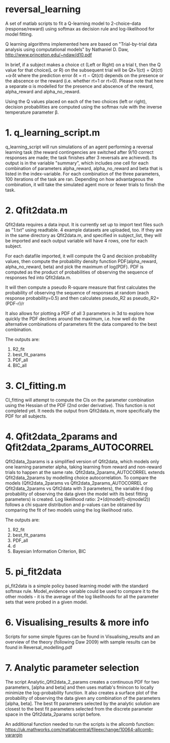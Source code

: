 # reversal_learning
A set of matlab scripts to fit a Q-learning model to 2-choice-data (response/reward) using softmax as decision rule and log-likelihood for model fitting.

Q learning algorithms implemented here are based on "Trial-by-trial data analysis using computational models" by Nathaniel D. Daw, http://www.princeton.edu/~ndaw/d10.pdf

In brief, if a subject makes a choice ct (Left or Right) on a trial t, then the Q value for that choice(L or R) on the subsequent trial will be 
Qt+1(ct) = Qt(ct) +α·δt 
where the prediction error 
δt = rt − Qt(ct)
depends on the presence or the abscence or the reward (i.e. whether rt=1 or rt=0). Please note that here a separate α is modelled for the presence and abscence of the reward, alpha_reward and alpha_no_reward. 

Using the Q values placed on each of the two choices (left or right), decision probabilities are computed using the softmax rule with the inverse temperature parameter β.

# 1. q_learning_script.m
q_learning_script will run simulations of an agent performing a reversal learning task (the reward contingencies are switched after 9/10  correct responses are made; the task finishes after 3 reversals are achieved). Its output is in the variable "summary", which includes one cell for each combination of parameters alpha_reward, alpha_no_reward and beta that is listed in the index-variable. For each combination of the three parameters, 100 iterations of the task are ran. Depending on how advantageous the combination, it will take the simulated agent more or fewer trials to finish the task.

# 2. Qfit2data.m
Qfit2data requires a data input. It is currently set up to import text files such as "1.txt" using readtable. 4 example datasets are uploaded, too. If they are in the same directory as Qfit2data.m, and specified in subject_list, they will be imported and each output variable will have 4 rows, one for each subject.

For each datafile imported, it will compute the Q and decision probability values, then compute the probability density function 
PDF(alpha_reward, alpha_no_reward, beta) and pick the maximum of log(PDF). PDF is computed as the product of probabilities of observing the sequence of responses fed into Qfit2data.m. 

It will then compute a pseudo R-square measure that first calculates the probability of observing the sequence of responses at random (each response probability=0.5) and then calculates pseudo_R2 as
pseudo_R2=(PDF-r)/r

It also allows for plotting a PDF of all 3 parameters in 3d to explore how quickly the PDF declines around the maximum, i.e. how well do the alternative combinations of parameters fit the data compared to the best combination. 

The outputs are:
1) R2_fit
2) best_fit_params
3) PDF_all 
4) BIC_all
# 3. CI_fitting.m
CI_fitting will attempt to compute the CIs on the parameter combination using the Hessian of the PDF (2nd order derivative). This function is not completed yet. It needs the output from Qfit2data.m, more specifically the PDF for all subjects.

# 4. Qfit2data_2params and Qfit2data_2params_AUTOCORREL
Qfit2data_2params is a simplified version of Qfit2data, which models only one learning parameter alpha, taking learning from reward and non-reward trials to happen at the same rate. Qfit2data_2params_AUTOCORREL extends Qfit2data_2params by modelling choice autocorrelation.
To compare the models (Qfit2data_2params vs Qfit2data_2params_AUTOCORREL or Qfit2data_2params vs Qfit2data with 3 parameters), the variable d (log probability of observing the data given the model with its best fitting parameters) is created. 
Log likelihood ratio: 
2*(d(model1)-d(model2)) 
follows a chi square distribution and p-values can be obtained by comparing the fit of two models using the log likelihood ratio. 

The outputs are:
1) R2_fit
2) best_fit_params
3) PDF_all 
4) d
5) Bayesian Information Criterion, BIC

# 5. pi_fit2data
pi_fit2data is a simple policy based learning model with the standard softmax rule. Model_evidence variable could be used to compare it to the other models - it is the average of the log likelihoods for all the parameter sets that were probed in a given model.  

# 6. Visualising_results & more info
Scripts for some simple figures can be found in Visualising_results and an overview of the theory (following Daw 2009) with sample results can be found in Reversal_modelling.pdf

# 7. Analytic parameter selection
The script Analytic_Qfit2data_2_params creates a continuous PDF for two parameters, [alpha and beta] and then uses matlab's fmincon to locally minimize the log-probability function. It also creates a surface plot of the probability of observing the data given any combination of the parameters [alpha, beta]. The best fit parameters selected by the analytic solution are closest to the best fit parameters selected from the discrete parameter space in the Qfit2data_2params script before. 

An additional function needed to run the scripts is the allcomb function:
https://uk.mathworks.com/matlabcentral/fileexchange/10064-allcomb-varargin
